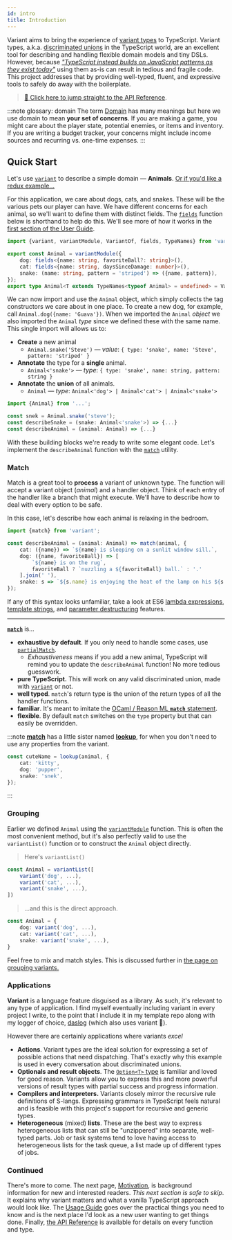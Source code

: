 ```yaml
---
id: intro
title: Introduction
---
```

Variant aims to bring the experience of [variant types](https://dev.realworldocaml.org/variants.html) to TypeScript. Variant types, a.k.a. [discriminated unions](https://www.typescriptlang.org/docs/handbook/advanced-types.html#discriminated-unions) in the TypeScript world, are an excellent tool for describing and handling flexible domain models and tiny DSLs. However, because [*"TypeScript instead builds on JavaScript patterns as they exist today"*](https://www.typescriptlang.org/docs/handbook/advanced-types.html#discriminated-unions) using them as-is can result in tedious and fragile code. This project addresses that by providing well-typed, fluent, and expressive tools to safely do away with the boilerplate.

> [🧠 Click here to jump straight to the API Reference](api.md).

:::note glossary: domain
The term [Domain](https://en.wikipedia.org/wiki/Domain_(software_engineering)) has many meanings but here we use domain to mean **your set of concerns**. If you are making a game, you might care about the player state, potential enemies, or items and inventory. If you are writing a budget tracker, your concerns might include income sources and recurring vs. one-time expenses.
:::

## Quick Start 

Let's use [`variant`](use/variant) to describe a simple domain — **Animals**. [Or if you'd like a redux example...](use/redux)

For this application, we care about dogs, cats, and snakes. These will be the various pets our player can have. We have different concerns for each animal, so we'll want to define them with distinct fields. The [`fields`](api.md#fields) function below is shorthand to help do this. We'll see more of how it works in the [first section of the User Guide](use/variant).
```typescript
import {variant, variantModule, VariantOf, fields, TypeNames} from 'variant';

export const Animal = variantModule({
    dog: fields<{name: string, favoriteBall?: string}>(),
    cat: fields<{name: string, daysSinceDamage: number}>(),
    snake: (name: string, pattern = 'striped') => ({name, pattern}),
});
export type Animal<T extends TypeNames<typeof Animal> = undefined> = VariantOf<typeof Animal, T>;
```

We can now import and use the `Animal` object, which simply collects the tag constructors we care about in one place. To create a new dog, for example, call `Animal.dog({name: 'Guava'})`. When we imported the `Animal` *object* we also imported the `Animal` *type* since we defined these with the same name. This single import will allows us to:

 - **Create** a new animal
    - `Animal.snake('Steve')` — *value*: `{ type: 'snake', name: 'Steve', pattern: 'striped' }`
 - **Annotate** the type for a **single** animal.
    - `Animal<'snake'>` — *type*: `{ type: 'snake', name: string, pattern: string }`
 - **Annotate** the **union** of all animals.
    - `Animal` — *type*: `Animal<'dog'> | Animal<'cat'> | Animal<'snake'>`

```typescript
import {Animal} from '...';

const snek = Animal.snake('steve');
const describeSnake = (snake: Animal<'snake'>) => {...}
const describeAnimal = (animal: Animal) => {...}
```

With these building blocks we're ready to write some elegant code. Let's implement the `describeAnimal` function with the [`match`](api.md#match) utility.

### Match

Match is a great tool to **process** a variant of unknown type. The function will accept a variant object (*animal*) and a handler object. Think of each entry of the handler like a branch that might execute. We'll have to describe how to deal with every option to be safe. 

In this case, let's describe how each animal is relaxing in the bedroom.

```typescript
import {match} from 'variant';

const describeAnimal = (animal: Animal) => match(animal, {
    cat: ({name}) => `${name} is sleeping on a sunlit window sill.`,
    dog: ({name, favoriteBall}) => [
        `${name} is on the rug`,
        favoriteBall ? `nuzzling a ${favoriteBall} ball.` : '.' 
    ].join(' '),
    snake: s => `${s.name} is enjoying the heat of the lamp on his ${s.pattern} skin`,
});
```

If any of this syntax looks unfamiliar, take a look at ES6 [lambda expressions](https://developer.mozilla.org/en-US/docs/Web/JavaScript/Reference/Functions/Arrow_functions), [template strings](https://developer.mozilla.org/en-US/docs/Web/JavaScript/Reference/Template_literals), and [parameter destructuring](https://developer.mozilla.org/en-US/docs/Web/JavaScript/Reference/Operators/Destructuring_assignment#Unpacking_fields_from_objects_passed_as_function_parameter) features. 

****
**[`match`](api.md#match)** is...
  - **exhaustive by default**. If you only need to handle some cases, use [`partialMatch`](api.md#partialmatch).
    - *Exhaustiveness* means if you add a new animal, TypeScript will remind you to update the `describeAnimal` function! No more tedious guesswork.
 - **pure TypeScript.** This will work on any valid discriminated union, made with [`variant`](api.md#variant) or not.
 - **well typed**. `match`'s return type is the union of the return types of all the handler functions.
 - **familiar**. It's meant to imitate the [OCaml / Reason ML **`match`** statement](https://ocaml.org/learn/tutorials/data_types_and_matching.html#Pattern-matching-on-datatypes).
 - **flexible**. By default `match` switches on the `type` property but that can easily be overridden.

:::note
[**match**](api.md#match) has a little sister named [**lookup**](api.md#lookup), for when you don't need to use any properties from the variant.

```typescript
const cuteName = lookup(animal, {
    cat: 'kitty',
    dog: 'pupper',
    snake: 'snek',
});
```
:::

### Grouping

Earlier we defined `Animal` using the [`variantModule`](api.md#variantmodule) function. This is often the most convenient method, but it's also perfectly valid to use the `variantList()` function or to construct the `Animal` object directly.

> Here's `variantList()`
```typescript
const Animal = variantList([
    variant('dog', ...),
    variant('cat', ...),
    variant('snake', ...),
])
```

> ...and this is the direct approach.
```typescript
const Animal = {
    dog: variant('dog', ...),
    cat: variant('cat', ...),
    snake: variant('snake', ...),
}
```

Feel free to mix and match styles. This is discussed further in [the page on grouping variants.](use/grouping)

### Applications

**Variant** is a language feature disguised as a library. As such, it's relevant to any type of application. I find myself eventually including variant in every project I write, to the point that I include it in my template repo along with my logger of choice, [daslog](https://github.com/paarthenon/daslog) (which also uses variant 🤣).

However there are certainly applications where variants *excel*

 - **Actions**. Variant types are the ideal solution for expressing a set of possible actions that need dispatching. That's exactly why this example is used in every conversation about discriminated unions.
 - **Optionals and result objects**. The [`Option<T>` type](https://en.wikipedia.org/wiki/Option_type) is familiar and loved for good reason. Variants allow you to express this and more powerful versions of result types with partial success and progress information.
 - **Compilers and interpreters.** Variants closely mirror the recursive rule definitions of S-langs. Expressing grammars in TypeScript feels natural and is feasible with this project's support for recursive and generic types.
 - **Heterogeneous** (mixed) **lists**. These are the best way to express heterogeneous lists that can still be "unzippered" into separate, well-typed parts. Job or task systems tend to love having access to heterogeneous lists for the task queue, a list made up of different types of jobs.


### Continued

There's more to come. The next page, [Motivation](motivation), is background information for new and interested readers. *This next section is safe to skip*. It explains why variant matters and what a vanilla TypeScript approach would look like. The [Usage Guide](use/variant) goes over the practical things you need to know and is the next place I'd look as a new user wanting to get things done. Finally, [the API Reference](api) is available for details on every function and type.
